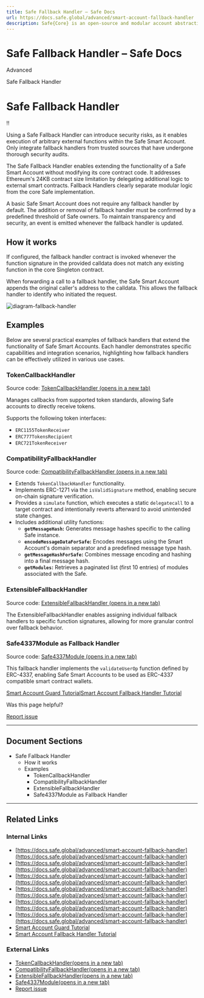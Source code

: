 ```yaml
---
title: Safe Fallback Handler – Safe Docs
url: https://docs.safe.global/advanced/smart-account-fallback-handler
description: Safe{Core} is an open-source and modular account abstraction stack. Learn about its features and how to use it.
---
```


# Safe Fallback Handler – Safe Docs

Advanced

Safe Fallback Handler

# Safe Fallback Handler

‼️

Using a Safe Fallback Handler can introduce security risks, as it enables
execution of arbitrary external functions within the Safe Smart Account. Only
integrate fallback handlers from trusted sources that have undergone thorough
security audits.

The Safe Fallback Handler enables extending the functionality of a Safe Smart Account without modifying its core contract code. It addresses Ethereum's 24KB contract size limitation by delegating additional logic to external smart contracts. Fallback Handlers clearly separate modular logic from the core Safe implementation.

A basic Safe Smart Account does not require any fallback handler by default. The addition or removal of fallback handler must be confirmed by a predefined threshold of Safe owners. To maintain transparency and security, an event is emitted whenever the fallback handler is updated.

## How it works

If configured, the fallback handler contract is invoked whenever the function signature in the provided calldata does not match any existing function in the core Singleton contract.

When forwarding a call to a fallback handler, the Safe Smart Account appends the original caller's address to the calldata. This allows the fallback handler to identify who initiated the request.

![diagram-fallback-handler](/_next/static/media/diagram-fallback-handler.d31b44f4.png)

## Examples

Below are several practical examples of fallback handlers that extend the functionality of Safe Smart Accounts. Each handler demonstrates specific capabilities and integration scenarios, highlighting how fallback handlers can be effectively utilized in various use cases.

### TokenCallbackHandler

Source code: [TokenCallbackHandler (opens in a new tab)](https://github.com/safe-global/safe-smart-account/blob/main/contracts/handler/TokenCallbackHandler.sol)

Manages callbacks from supported token standards, allowing Safe accounts to directly receive tokens.

Supports the following token interfaces:

- `ERC1155TokenReceiver`
- `ERC777TokensRecipient`
- `ERC721TokenReceiver`

### CompatibilityFallbackHandler

Source code: [CompatibilityFallbackHandler (opens in a new tab)](https://github.com/safe-global/safe-smart-account/blob/main/contracts/handler/CompatibilityFallbackHandler.sol)

- Extends `TokenCallbackHandler` functionality.
- Implements ERC-1271 via the `isValidSignature` method, enabling secure on-chain signature verification.
- Provides a `simulate` function, which executes a static `delegatecall` to a target contract and intentionally reverts afterward to avoid unintended state changes.
- Includes additional utility functions:
  - **`getMessageHash`:** Generates message hashes specific to the calling Safe instance.
  - **`encodeMessageDataForSafe`:** Encodes messages using the Smart Account's domain separator and a predefined message type hash.
  - **`getMessageHashForSafe`:** Combines message encoding and hashing into a final message hash.
  - **`getModules`:** Retrieves a paginated list (first 10 entries) of modules associated with the Safe.

### ExtensibleFallbackHandler

Source code: [ExtensibleFallbackHandler (opens in a new tab)](https://github.com/safe-global/safe-smart-account/blob/main/contracts/handler/ExtensibleFallbackHandler.sol)

The ExtensibleFallbackHandler enables assigning individual fallback handlers to specific function signatures, allowing for more granular control over fallback behavior.

### Safe4337Module as Fallback Handler

Source code: [Safe4337Module (opens in a new tab)](https://github.com/safe-global/safe-modules/blob/main/modules/4337/contracts/Safe4337Module.sol)

This fallback handler implements the `validateUserOp` function defined by ERC-4337, enabling Safe Smart Accounts to be used as ERC-4337 compatible smart contract wallets.

[Smart Account Guard Tutorial](/advanced/smart-account-guards/smart-account-guard-tutorial "Smart Account Guard Tutorial")[Smart Account Fallback Handler Tutorial](/advanced/smart-account-fallback-handler/smart-account-fallback-handler-tutorial "Smart Account Fallback Handler Tutorial")

Was this page helpful?

[Report issue](https://github.com/safe-global/safe-docs/issues/new?assignees=&labels=nextra-feedback&projects=&template=nextra-feedback.yml&title=%5BFeedback%5D+)

---

## Document Sections

- Safe Fallback Handler
  - How it works
  - Examples
    - TokenCallbackHandler
    - CompatibilityFallbackHandler
    - ExtensibleFallbackHandler
    - Safe4337Module as Fallback Handler

---

## Related Links

### Internal Links

- [https://docs.safe.global/advanced/smart-account-fallback-handler](https://docs.safe.global/advanced/smart-account-fallback-handler)
- [https://docs.safe.global/advanced/smart-account-fallback-handler](https://docs.safe.global/advanced/smart-account-fallback-handler)
- [https://docs.safe.global/advanced/smart-account-fallback-handler](https://docs.safe.global/advanced/smart-account-fallback-handler)
- [https://docs.safe.global/advanced/smart-account-fallback-handler](https://docs.safe.global/advanced/smart-account-fallback-handler)
- [https://docs.safe.global/advanced/smart-account-fallback-handler](https://docs.safe.global/advanced/smart-account-fallback-handler)
- [https://docs.safe.global/advanced/smart-account-fallback-handler](https://docs.safe.global/advanced/smart-account-fallback-handler)
- [Smart Account Guard Tutorial](https://docs.safe.global/advanced/smart-account-guards/smart-account-guard-tutorial)
- [Smart Account Fallback Handler Tutorial](https://docs.safe.global/advanced/smart-account-fallback-handler/smart-account-fallback-handler-tutorial)

### External Links

- [TokenCallbackHandler(opens in a new tab)](https://github.com/safe-global/safe-smart-account/blob/main/contracts/handler/TokenCallbackHandler.sol)
- [CompatibilityFallbackHandler(opens in a new tab)](https://github.com/safe-global/safe-smart-account/blob/main/contracts/handler/CompatibilityFallbackHandler.sol)
- [ExtensibleFallbackHandler(opens in a new tab)](https://github.com/safe-global/safe-smart-account/blob/main/contracts/handler/ExtensibleFallbackHandler.sol)
- [Safe4337Module(opens in a new tab)](https://github.com/safe-global/safe-modules/blob/main/modules/4337/contracts/Safe4337Module.sol)
- [Report issue](https://github.com/safe-global/safe-docs/issues/new?assignees=&labels=nextra-feedback&projects=&template=nextra-feedback.yml&title=%5BFeedback%5D+)
